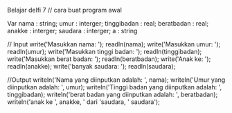 Belajar delfi 7
// cara buat program awal

Var 
  nama : string;
  umur : interger;
  tinggibadan : real;
  beratbadan : real;
  anakke : interger;
  saudara : interger;
  a : string
  
  // Input 
write('Masukkan nama: '); readln(nama);
write('Masukkan umur: '); readln(umur);
write('Masukkan tinggi badan: '); readln(tinggibadan);
write('Masukkan berat badan: '); readln(beratbadan);
write('Anak ke: '); readln(anakke);
write('banyak saudara: '); readln(saudara); 

  //Output
writeln('Nama yang diinputkan adalah: ', nama);
writeln('Umur yang diinputkan adalah: ', umur);
writeln('Tinggi badan yang diinputkan adalah: ', tinggibadan);
writeln('berat badan yang diinputkan adalah: ', beratbadan);
writeln('anak ke ', anakke, ' dari 'saudara, ' saudara');
